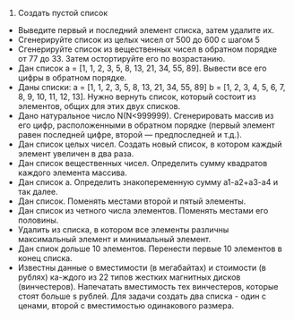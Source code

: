 1. Создать пустой список
* Выведите первый и последний элемент списка, затем удалите их.
* Сгенерируйте список из целых чисел от 500 до 600 с шагом 5
* Сгенерируйте список из вещественных чисел в обратном порядке от 77 до 33. Затем остортируйте его по возрастанию.
* Дан список a = [1, 1, 2, 3, 5, 8, 13, 21, 34, 55, 89]. Вывести все его цифры в обратном порядке.
* Даны списки:
a = [1, 1, 2, 3, 5, 8, 13, 21, 34, 55, 89]
b = [1, 2, 3, 4, 5, 6, 7, 8, 9, 10, 11, 12, 13].
Нужно вернуть список, который состоит из элементов, общих для этих двух списков.
* Дано натуральное число N(N<999999). Сгенерировать массив из его цифр, расположенными в обратном порядке (первый элемент равен последней цифре, второй — предпоследней и т.д.).
* Дан список целых чисел. Создать новый список, в котором каждый элемент увеличен в два раза.
* Дан список вещественных чисел. Определить сумму квадратов каждого элемента массива.
* Дан список a. Определить знакопеременную сумму a1-a2+a3-a4 и так далее.
* Дан список. Поменять местами второй и пятый элементы.
* Дан список из четного числа элементов. Поменять местами его половины.
* Удалить из списка, в котором все элементы различны максимальный элемент и минимальный элемент.
* Дан спиок дольше 10 элементов. Перенести первые 10 элементов в конец списка.
* Известны данные о вместимости (в мегабайтах) и стоимости (в рублях) ка-ждого из 22 типов жестких магнитных дисков (винчестеров). Напечатать вместимость тех винчестеров, которые стоят больше s рублей. Для задачи создать два списка - один с ценами, второй с вместимостью одинакового размера.